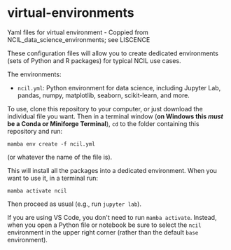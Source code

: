 # virtual-environments
Yaml files for virtual environment - Coppied from NCIL_data_science_environments; see LISCENCE

These configuration files will allow you to create dedicated environments (sets of Python and R packages) for typical NCIL use cases. 

The environments:
- `ncil.yml`: Python environment for data science, including Jupyter Lab, pandas, numpy, matplotlib, seaborn, scikit-learn, and more.

To use, clone this repository to your computer, or just download the individual file you want. Then in a terminal window (**on Windows this *must* be a Conda or Miniforge Terminal**), `cd` to the folder containing this repository and run:
```
mamba env create -f ncil.yml
```

(or whatever the name of the file is).

This will install all the packages into a dedicated environment. When you want to use it, in a terminal run:
```
mamba activate ncil
```
Then proceed as usual (e.g., run `jupyter lab`). 

If you are using VS Code, you don't need to run `mamba activate`. Instead, when you open a Python file or notebook be sure to select the `ncil` environment in the upper right corner (rather than the default `base` environment).
